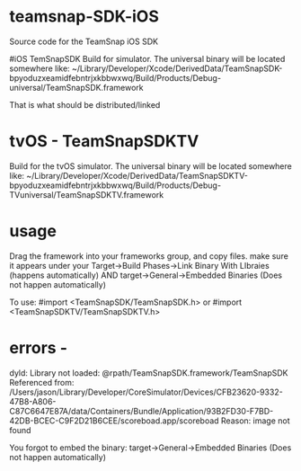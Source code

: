 # teamsnap-SDK-iOS
Source code for the TeamSnap iOS SDK

#iOS TemSnapSDK
Build for simulator. The universal binary will be located somewhere like:
~/Library/Developer/Xcode/DerivedData/TeamSnapSDK-bpyoduzxeamidfebntrjxkbbwxwq/Build/Products/Debug-universal/TeamSnapSDK.framework


That is what should be distributed/linked

# tvOS - TeamSnapSDKTV
Build for the tvOS simulator. The universal binary will be located somewhere like:
~/Library/Developer/Xcode/DerivedData/TeamSnapSDKTV-bpyoduzxeamidfebntrjxkbbwxwq/Build/Products/Debug-TVuniversal/TeamSnapSDKTV.framework

# usage
Drag the framework into your frameworks group, and copy files. 
make sure it appears under your Target->Build Phases->Link Binary With LIbraies  (happens automatically) AND
target->General->Embedded Binaries (Does not happen automatically)

To use:
 #import <TeamSnapSDK/TeamSnapSDK.h>
or
 #import <TeamSnapSDKTV/TeamSnapSDKTV.h>

# errors - 
dyld: Library not loaded: @rpath/TeamSnapSDK.framework/TeamSnapSDK
  Referenced from: /Users/jason/Library/Developer/CoreSimulator/Devices/CFB23620-9332-47B8-A806-C87C6647E87A/data/Containers/Bundle/Application/93B2FD30-F7BD-42DB-BCEC-C9F2D21B6CEE/scoreboad.app/scoreboad
  Reason: image not found
  
You forgot to embed the binary:
target->General->Embedded Binaries (Does not happen automatically)

